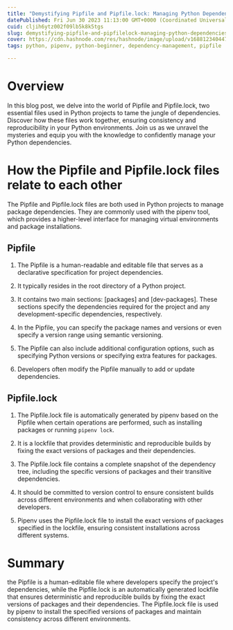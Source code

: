 ```yaml
---
title: "Demystifying Pipfile and Pipfile.lock: Managing Python Dependencies with Confidence"
datePublished: Fri Jun 30 2023 11:13:00 GMT+0000 (Coordinated Universal Time)
cuid: cljih6ytz002f09lb5k8k5tgs
slug: demystifying-pipfile-and-pipfilelock-managing-python-dependencies-with-confidence
cover: https://cdn.hashnode.com/res/hashnode/image/upload/v1688123404475/6f5aa222-0202-42f8-bfc4-567bd91beb20.png
tags: python, pipenv, python-beginner, dependency-management, pipfile

---
```


# Overview

In this blog post, we delve into the world of Pipfile and Pipfile.lock, two essential files used in Python projects to tame the jungle of dependencies. Discover how these files work together, ensuring consistency and reproducibility in your Python environments. Join us as we unravel the mysteries and equip you with the knowledge to confidently manage your Python dependencies.

# How the Pipfile and Pipfile.lock files relate to each other

The Pipfile and Pipfile.lock files are both used in Python projects to manage package dependencies. They are commonly used with the pipenv tool, which provides a higher-level interface for managing virtual environments and package installations.

## Pipfile

1. The Pipfile is a human-readable and editable file that serves as a declarative specification for project dependencies.
    
2. It typically resides in the root directory of a Python project.
    
3. It contains two main sections: \[packages\] and \[dev-packages\]. These sections specify the dependencies required for the project and any development-specific dependencies, respectively.
    
4. In the Pipfile, you can specify the package names and versions or even specify a version range using semantic versioning.
    
5. The Pipfile can also include additional configuration options, such as specifying Python versions or specifying extra features for packages.
    
6. Developers often modify the Pipfile manually to add or update dependencies.
    

## Pipfile.lock

1. The Pipfile.lock file is automatically generated by pipenv based on the Pipfile when certain operations are performed, such as installing packages or running `pipenv lock`.
    
2. It is a lockfile that provides deterministic and reproducible builds by fixing the exact versions of packages and their dependencies.
    
3. The Pipfile.lock file contains a complete snapshot of the dependency tree, including the specific versions of packages and their transitive dependencies.
    
4. It should be committed to version control to ensure consistent builds across different environments and when collaborating with other developers.
    
5. Pipenv uses the Pipfile.lock file to install the exact versions of packages specified in the lockfile, ensuring consistent installations across different systems.
    

# Summary

the Pipfile is a human-editable file where developers specify the project's dependencies, while the Pipfile.lock is an automatically generated lockfile that ensures deterministic and reproducible builds by fixing the exact versions of packages and their dependencies. The Pipfile.lock file is used by pipenv to install the specified versions of packages and maintain consistency across different environments.